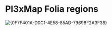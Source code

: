# Pl3xMap Folia regions

![{0F7F401A-D0C1-4E58-85AD-79698F2A3F38}](https://github.com/user-attachments/assets/176cfa77-f50e-4f3c-b69e-4a8ab5b30a51)
